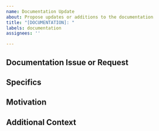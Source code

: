 ```yaml
---
name: Documentation Update
about: Propose updates or additions to the documentation
title: "[DOCUMENTATION]: "
labels: documentation
assignees: ''

---
```


## Documentation Issue or Request
<!-- Brief description of the documentation issue or request. -->

## Specifics
<!-- What needs to be updated, added, or changed in the documentation? -->

## Motivation
<!-- Why is this change necessary? What does it improve? -->

## Additional Context
<!-- Any other context or screenshots about the documentation request. -->
